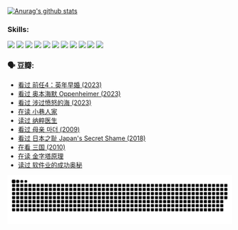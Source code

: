 
[![Anurag's github stats](https://github-readme-stats.vercel.app/api?username=w940853815)](https://github.com/anuraghazra/github-readme-stats)

### Skills:

<code><img height="32" src="https://cdn.jsdelivr.net/npm/simple-icons@v5/icons/python.svg"></code>
<code><img height="32" src="https://cdn.jsdelivr.net/npm/simple-icons@v5/icons/javascript.svg"></code>
<code><img height="32" src="https://cdn.jsdelivr.net/npm/simple-icons@v5/icons/django.svg"></code>
<code><img height="32" src="https://cdn.jsdelivr.net/npm/simple-icons@v5/icons/flask.svg"></code>
<code><img height="32" src="https://cdn.jsdelivr.net/npm/simple-icons@v5/icons/vuetify.svg"></code>
<code><img height="32" src="https://cdn.jsdelivr.net/npm/simple-icons@v5/icons/git.svg"></code>
<code><img height="32" src="https://cdn.jsdelivr.net/npm/simple-icons@v5/icons/docker.svg"></code>
<code><img height="32" src="https://cdn.jsdelivr.net/npm/simple-icons@v5/icons/postgresql.svg"></code>
<code><img height="32" src="https://cdn.jsdelivr.net/npm/simple-icons@v5/icons/elasticsearch.svg"></code>
<code><img height="32" src="https://cdn.jsdelivr.net/npm/simple-icons@v5/icons/macos.svg"></code>
<code><img height="32" src="https://cdn.jsdelivr.net/npm/simple-icons@v5/icons/linux.svg"></code>

### 🗣 豆瓣:

<!-- DOUBAN-ACTIVITIES:START -->
- [看过 前任4：英年早婚‎ (2023)](https://www.douban.com/people/136069238/status/4458320768/?_i=02246283)
- [看过 奥本海默 Oppenheimer‎ (2023)](https://www.douban.com/people/136069238/status/4454740976/?_i=02246283)
- [看过 涉过愤怒的海‎ (2023)](https://www.douban.com/people/136069238/status/4449502811/?_i=02246283)
- [在读 小巷人家](https://www.douban.com/people/136069238/status/4445749134/?_i=02246283)
- [读过 纳粹医生](https://www.douban.com/people/136069238/status/4445748598/?_i=02246283)
- [看过 母亲 마더‎ (2009)](https://www.douban.com/people/136069238/status/4442102172/?_i=02246283)
- [看过 日本之耻 Japan's Secret Shame‎ (2018)](https://www.douban.com/people/136069238/status/4431579101/?_i=02246283)
- [在看 三国‎ (2010)](https://www.douban.com/people/136069238/status/4430559482/?_i=02246283)
- [在读 金字塔原理](https://www.douban.com/people/136069238/status/4424812753/?_i=02246283)
- [读过 软件业的成功奥秘](https://www.douban.com/people/136069238/status/4424809958/?_i=02246283)
<!-- DOUBAN-ACTIVITIES:END -->


![Snake animation](https://raw.githubusercontent.com/w940853815/w940853815/output/github-contribution-grid-snake.svg)

<!--
**w940853815/w940853815** is a ✨ _special_ ✨ repository because its `README.md` (this file) appears on your GitHub profile.

Here are some ideas to get you started:

- 🔭 I’m currently working on ...
- 🌱 I’m currently learning ...
- 👯 I’m looking to collaborate on ...
- 🤔 I’m looking for help with ...
- 💬 Ask me about ...
- 📫 How to reach me: ...
- 😄 Pronouns: ...
- ⚡ Fun fact: ...
-->
